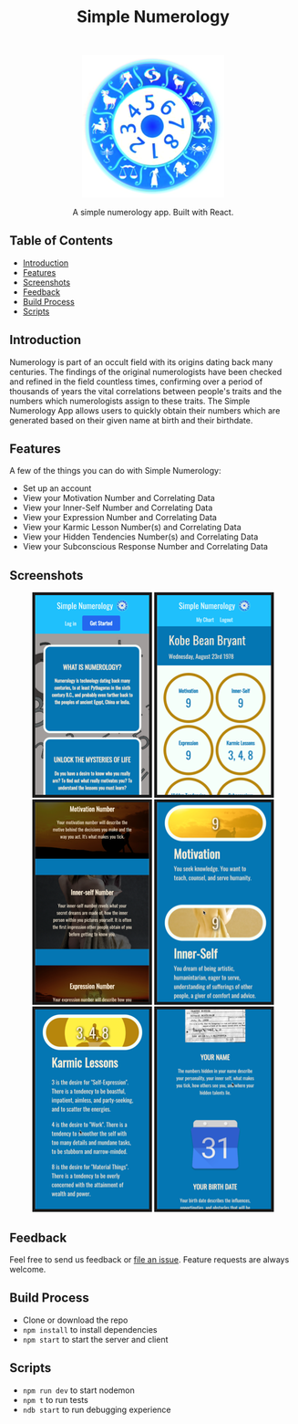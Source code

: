 <h1 align="center"> Simple Numerology </h1> <br>
<p align="center">
  <a href="https://gitpoint.co/">
    <img alt="SimpleNumerology" title="SimpleNumerology" src="images/Num-Transparent.png" width="250">
  </a>
</p>

<p align="center">
  A simple numerology app. Built with React.
</p>



<!-- START doctoc generated TOC please keep comment here to allow auto update -->
<!-- DON'T EDIT THIS SECTION, INSTEAD RE-RUN doctoc TO UPDATE -->
## Table of Contents

- [Introduction](#introduction)
- [Features](#features)
- [Screenshots](#screenshots)
- [Feedback](#feedback)
- [Build Process](#build-process)
- [Scripts](#scripts)

<!-- END doctoc generated TOC please keep comment here to allow auto update -->

## Introduction

Numerology is part of an occult field with its origins dating back many centuries. The findings of the original numerologists have been checked and refined in the field countless times, confirming over a period of thousands of years the vital correlations between people's traits and the numbers which numerologists assign to these traits. The Simple Numerology App allows users to quickly obtain their numbers which are generated based on their given name at birth and their birthdate.

## Features

A few of the things you can do with Simple Numerology:

* Set up an account
* View your Motivation Number and Correlating Data 
* View your Inner-Self Number and Correlating Data 
* View your Expression Number and Correlating Data 
* View your Karmic Lesson Number(s) and Correlating Data 
* View your Hidden Tendencies Number(s) and Correlating Data 
* View your Subconscious Response Number and Correlating Data

## Screenshots

<p align="center" >
  <img src = "client/src/images/screen6-200.png" width=200 border="5px solid black">
  <img src = "client/src/images/screen4-200.png" width=200 border="5px solid black">
  <img src = "client/src/images/screen3-200.png" width=200 border="5px solid black">
  <img src = "client/src/images/screen5-200.png" width=200 border="5px solid black">
  <img src = "client/src/images/screen1-200.png" width=200 border="5px solid black">
  <img src = "client/src/images/screen7-200.png" width=200 border="5px solid black">
</p>

## Feedback

Feel free to send us feedback or [file an issue](https://github.com/matrayu/numerology-app/issues/new). Feature requests are always welcome. 


## Build Process

- Clone or download the repo
- `npm install` to install dependencies
- `npm start` to start the server and client


## Scripts

- `npm run dev` to start nodemon
- `npm t` to run tests
- `ndb start` to run debugging experience